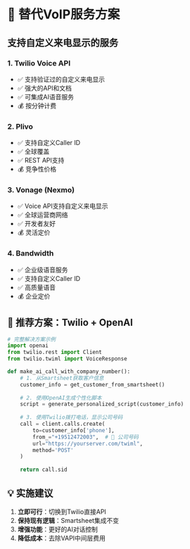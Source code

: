 # 🔄 替代VoIP服务方案

## 支持自定义来电显示的服务

### 1. **Twilio Voice API**
- ✅ 支持验证过的自定义来电显示
- ✅ 强大的API和文档
- ✅ 可集成AI语音服务
- 💰 按分钟计费

### 2. **Plivo**
- ✅ 支持自定义Caller ID
- ✅ 全球覆盖
- ✅ REST API支持
- 💰 竞争性价格

### 3. **Vonage (Nexmo)**
- ✅ Voice API支持自定义来电显示
- ✅ 全球运营商网络
- ✅ 开发者友好
- 💰 灵活定价

### 4. **Bandwidth**
- ✅ 企业级语音服务
- ✅ 支持自定义Caller ID
- ✅ 高质量语音
- 💰 企业定价

## 🎯 推荐方案：Twilio + OpenAI

```python
# 完整解决方案示例
import openai
from twilio.rest import Client
from twilio.twiml import VoiceResponse

def make_ai_call_with_company_number():
    # 1. 从Smartsheet获取客户信息
    customer_info = get_customer_from_smartsheet()
    
    # 2. 使用OpenAI生成个性化脚本
    script = generate_personalized_script(customer_info)
    
    # 3. 使用Twilio拨打电话，显示公司号码
    call = client.calls.create(
        to=customer_info['phone'],
        from_="+19512472003",  # 🎯 公司号码
        url="https://yourserver.com/twiml",
        method='POST'
    )
    
    return call.sid
```

## 💡 实施建议

1. **立即可行**：切换到Twilio直接API
2. **保持现有逻辑**：Smartsheet集成不变
3. **增强功能**：更好的AI对话控制
4. **降低成本**：去除VAPI中间层费用
